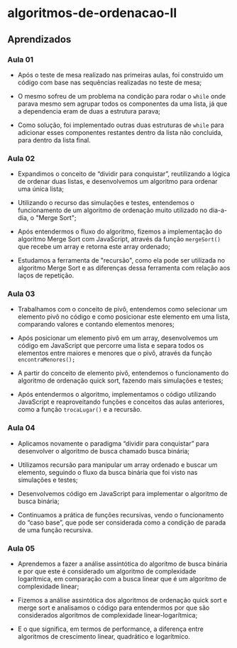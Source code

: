 # algoritmos-de-ordenacao-II

## Aprendizados

### Aula 01
- Após o teste de mesa realizado nas primeiras aulas, foi construido um código com base nas sequências realizadas no teste de mesa;

- O mesmo sofreu de um problema na condição para rodar o `while` onde parava mesmo sem agrupar todos os componentes da uma lista, já que a dependencia eram de duas a estrutura parava;

- Como solução, foi implementado outras duas estruturas de `while` para adicionar esses componentes restantes dentro da lista não concluida, para dentro da lista final.

### Aula 02

- Expandimos o conceito de “dividir para conquistar”, reutilizando a lógica de ordenar duas listas, e desenvolvemos um algoritmo para ordenar uma única lista;

- Utilizando o recurso das simulações e testes, entendemos o funcionamento de um algoritmo de ordenação muito utilizado no dia-a-dia, o "Merge Sort";

- Após entendermos o fluxo do algoritmo, fizemos a implementação do algoritmo Merge Sort com JavaScript, através da função `mergeSort()` que recebe um array e retorna este array ordenado;

- Estudamos a ferramenta de "recursão", como ela pode ser utilizada no algoritmo Merge Sort e as diferenças dessa ferramenta com relação aos laços de repetição.

### Aula 03 

- Trabalhamos com o conceito de pivô, entendemos como selecionar um elemento pivô no código e como posicionar este elemento em uma lista, comparando valores e contando elementos menores;

- Após posicionar um elemento pivô em um array, desenvolvemos um código em JavaScript que percorre uma lista e separa todos os elementos entre maiores e menores que o pivô, através da função `encontraMenores();`

- A partir do conceito de elemento pivô, entendemos o funcionamento do algoritmo de ordenação quick sort, fazendo mais simulações e testes;

- Após entendermos o algoritmo, implementamos o código utilizando JavaScript e reaproveitando funções e conceitos das aulas anteriores, como a função `trocaLugar()` e a recursão.

### Aula 04

- Aplicamos novamente o paradigma “dividir para conquistar” para desenvolver o algoritmo de busca chamado busca binária;

- Utilizamos recursão para manipular um array ordenado e buscar um elemento, seguindo o fluxo da busca binária que foi visto nas simulações e testes;

- Desenvolvemos código em JavaScript para implementar o algoritmo de busca binária;

- Continuamos a prática de funções recursivas, vendo o funcionamento do “caso base”, que pode ser considerada como a condição de parada de uma função recursiva.

### Aula 05

- Aprendemos a fazer a análise assintótica do algoritmo de busca binária e por que este é considerado um algoritmo de complexidade logarítmica, em comparação com a busca linear que é um algoritmo de complexidade linear;

- Fizemos a análise assintótica dos algoritmos de ordenação quick sort e merge sort e analisamos o código para entendermos por que são considerados algoritmos de complexidade linear-logarítmica;

- E o que significa, em termos de performance, a diferença entre algoritmos de crescimento linear, quadrático e logarítmico.
